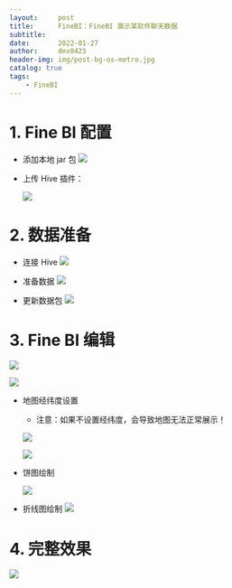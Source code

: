 ```yaml
---
layout:     post
title:      FineBI：FineBI 展示某软件聊天数据
subtitle:   
date:       2022-01-27
author:     dex0423
header-img: img/post-bg-os-metro.jpg
catalog: true
tags:
    - FineBI
---
```



# 1. Fine BI 配置

- 添加本地 jar 包
    ![]({{site.baseurl}}/img-post/finebi-12.png)

- 上传 Hive 插件：

    ![]({{site.baseurl}}/img-post/finebi-3.png)


# 2. 数据准备

- 连接 Hive 
    ![]({{site.baseurl}}/img-post/finebi-4.png)

- 准备数据
    ![]({{site.baseurl}}/img-post/finebi-5.png)

- 更新数据包
    ![]({{site.baseurl}}/img-post/finebi-6.png)

# 3. Fine BI 编辑

![]({{site.baseurl}}/img-post/finebi-2.png)

![]({{site.baseurl}}/img-post/finebi-7.png)

- 地图经纬度设置
    - 注意：如果不设置经纬度，会导致地图无法正常展示！
    
    ![]({{site.baseurl}}/img-post/finebi-8.png)

    ![]({{site.baseurl}}/img-post/finebi-9.png)

- 饼图绘制

    ![]({{site.baseurl}}/img-post/finebi-10.png)
    
- 折线图绘制
    ![]({{site.baseurl}}/img-post/finebi-11.png)
    

# 4. 完整效果

![]({{site.baseurl}}/img-post/finebi-1.png)